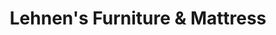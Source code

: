---
title: "Lehnen's Furniture & Mattress"
url: /lafayette/lehnens-furniture-und-mattress/
shop: Möbel
---